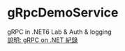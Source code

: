 # gRpcDemoService
 gRPC in .NET6 Lab & Auth & logging   
 [說明: gRPC on .NET 紀錄](https://rely-ky.gitbook.io/gitbook2/grpc-on-.net-ji-lu) 
